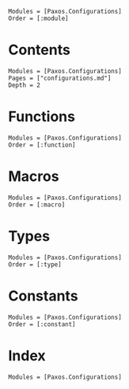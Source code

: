 ```@autodocs
Modules = [Paxos.Configurations]
Order = [:module]
```

# Contents

```@contents
Modules = [Paxos.Configurations]
Pages = ["configurations.md"]
Depth = 2
```

# Functions

```@autodocs
Modules = [Paxos.Configurations]
Order = [:function]
```

# Macros

```@autodocs
Modules = [Paxos.Configurations]
Order = [:macro]
```

# Types

```@autodocs
Modules = [Paxos.Configurations]
Order = [:type]
```

# Constants

```@autodocs
Modules = [Paxos.Configurations]
Order = [:constant]
```

# Index

```@index
Modules = [Paxos.Configurations]
```